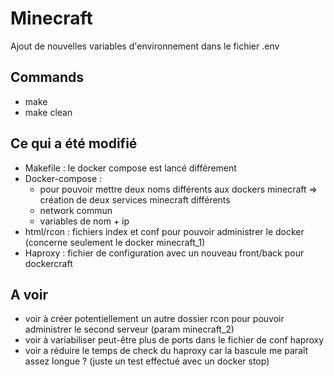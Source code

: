 # Minecraft
Ajout de nouvelles variables d'environnement dans le fichier .env
## Commands
- make
- make clean

## Ce qui a été modifié
- Makefile : le docker compose est lancé différement
- Docker-compose : 
    - pour pouvoir mettre deux noms différents aux dockers minecraft => création de deux services minecraft différents
    - network commun
    - variables de nom + ip
- html/rcon : fichiers index et conf pour pouvoir administrer le docker (concerne seulement le docker minecraft_1)
- Haproxy : fichier de configuration avec un nouveau front/back pour dockercraft

## A voir
- voir à créer potentiellement un autre dossier rcon pour pouvoir administrer le second serveur (param minecraft_2)
- voir à variabiliser peut-être plus de ports dans le fichier de conf haproxy
- voir a réduire le temps de check du haproxy car la bascule me paraît assez longue ? (juste un test effectué avec un docker stop)
